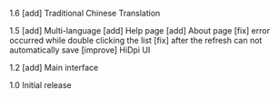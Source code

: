 1.6
[add] Traditional Chinese Translation

1.5
[add] Multi-language
[add] Help page
[add] About page
[fix] error occurred while double clicking the list
[fix] after the refresh can not automatically save
[improve] HiDpi UI

1.2
[add] Main interface

1.0
Initial release